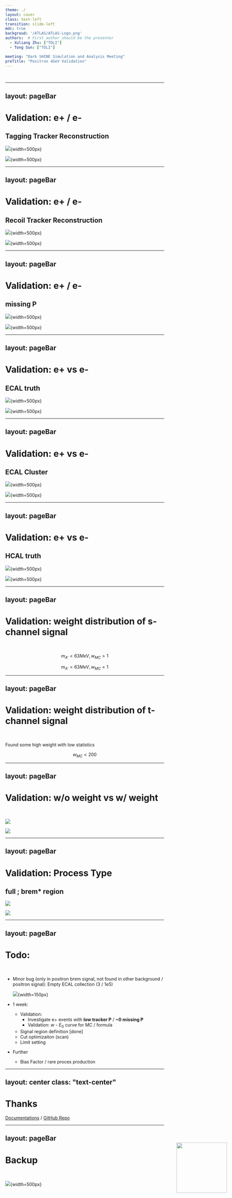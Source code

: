 ```yaml
---
theme: ./
layout: cover
class: text-left
transition: slide-left
mdc: true
backgroud: '/ATLAS/ATLAS-Logo.png'
authors:  # First author should be the presenter
  - Xuliang Zhu: ["TDLI"]
  - Tong Sun: ["TDLI"]

meeting: "Dark SHINE Simulation and Analysis Meeting"
preTitle: "Positron 4GeV Validation"
---
```


<br>

<img id="ATLAS" src="/DarkSHINE/DarkSHINE-Logo.png"> </img>

<style scoped>
#ATLAS {
  width: 160px;
  position: absolute;
  right: 3%;
  bottom: 4%;
  /* background-color: #2B90B6;
  background-image: linear-gradient(45deg, #4EC5D4 15%, #146b8c 50%); */
}
</style>

---
layout: pageBar
---

# Validation: e+ / e-

## Tagging Tracker Reconstruction

<div grid="~ cols-2 gap-20">

![](/Graph/validation_plots/inclusive_e+_e-/fig_3.png){width=500px}

![](/Graph/validation_plots/signal_e+_e-/fig_3.png){width=500px}

</div>


---
layout: pageBar
---

# Validation: e+ / e-

## Recoil Tracker Reconstruction

<div grid="~ cols-2 gap-20">

![](/Graph/validation_plots/inclusive_e+_e-/fig_4.png){width=500px}

![](/Graph/validation_plots/signal_e+_e-/fig_4.png){width=500px}

</div>

---
layout: pageBar
---

# Validation: e+ / e-

## missing P

<div grid="~ cols-2 gap-20">

![](/Graph/validation_plots/inclusive_e+_e-/fig_5.png){width=500px}

![](/Graph/validation_plots/signal_e+_e-/fig_5.png){width=500px}

</div>

---
layout: pageBar
---

# Validation: e+ vs e-

## ECAL truth

<div grid="~ cols-2 gap-20">

![](/Graph/validation_plots/inclusive_e+_e-/fig_6.png){width=500px}

![](/Graph/validation_plots/signal_e+_e-/fig_6.png){width=500px}

</div>

---
layout: pageBar
---

# Validation: e+ vs e-

## ECAL Cluster

<div grid="~ cols-2 gap-20">

![](/Graph/validation_plots/inclusive_e+_e-/fig_9.png){width=500px}

![](/Graph/validation_plots/signal_e+_e-/fig_9.png){width=500px}

</div>

---
layout: pageBar
---

# Validation: e+ vs e-

## HCAL truth

<div grid="~ cols-2 gap-20">

![](/Graph/validation_plots/inclusive_e+_e-/fig_17.png){width=500px}

![](/Graph/validation_plots/signal_e+_e-/fig_17.png){width=500px}

</div>

---
layout: pageBar
---

# Validation: weight distribution of s-channel signal

<br>

<div grid="~ cols-2 gap-20">

<div>

$$
m_{A'} < 63 MeV, w_{MC} > 1
$$

<Transform :scale="0.7">
<PlotlyGraph filePath="/Graph/sch_weight_ls_63/mcEventWeight_precut.json"/>
</Transform>

</div>

<div>

$$
m_{A'} > 63 MeV, w_{MC} < 1
$$

<Transform :scale="0.7">
<PlotlyGraph filePath="/Graph/sch_weight_ge_63/mcEventWeight_precut.json"/>
</Transform>

</div>

</div>

---
layout: pageBar
---

# Validation: weight distribution of t-channel signal

<br>

<div grid="~ cols-2 gap-20">

<div>

Found some high weight with low statistics

<Transform :scale="0.7">
<PlotlyGraph filePath="/Graph/tch_weight/mcEventWeight_precut.json"/>
</Transform>

</div>

<div>

$$
w_{MC} < 200
$$

<Transform :scale="0.7">
<PlotlyGraph filePath="/Graph/tch_weight/mcEventWeight_cut1.json"/>
</Transform>

</div>

</div>

---
layout: pageBar
---

# Validation: w/o weight vs w/ weight

<br>

<div grid="~ cols-2 gap-20">

![](/Graph/MissingP_precut_noweight.png)

![](/Graph/MissingP_precut_weight.png)

</div>


---
layout: pageBar
---

# Validation: Process Type

## full ; brem* region

<div grid="~ cols-2 gap-20">

![](/Graph/proc_small.jpg)

![](/Graph/ProcessOnTarget_cut4.png)

</div>

---
layout: pageBar
---

# Todo:

<br>

- Minor bug (only in positron brem signal, not found in other background / positron signal): Empty ECAL collection (3 / 1e5)

   ![](/Graph/dbg_ecal_e_tot.png){width=150px}


- 1 week:
   - Validation:
       - Investigate e+ events with **low tracker P** / **~0 missing P**
       - Validation: $w$ - $E_{0}$ curve for MC / formula
   - Signal region definition \[done\]
   - Cut optimizaiton (scan)
   - Limit setting
- Further
    - Bias Factor / rare proces production

---
layout: center
class: "text-center"
---

# Thanks

[Documentations](https://sli.dev) / [GitHub Repo](https://github.com/slidevjs/slidev)

---
layout: pageBar
---

# Backup

<br>

![](/Graph/validation_plots/inclusive_e+_e-/fig_19.png){width=500px}
